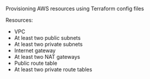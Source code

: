 Provisioning AWS resources using Terraform config files

Resources:

- VPC
- At least two public subnets
- At least two private subnets
- Internet gateway
- At least two NAT gateways
- Public route table
- At least two private route tables
